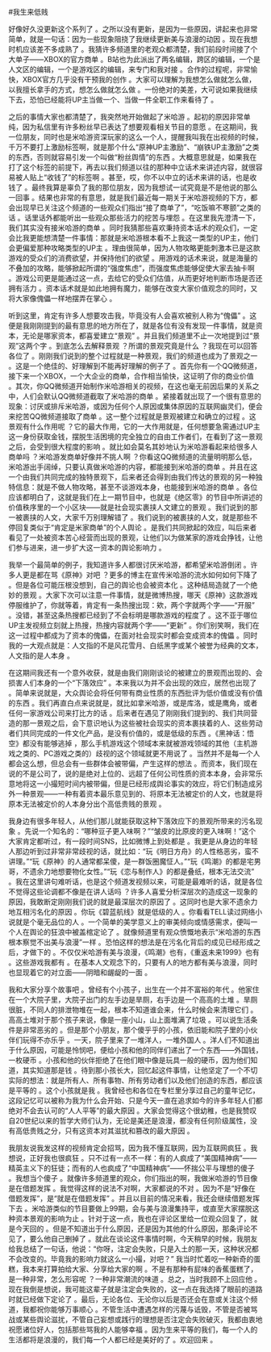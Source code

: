 #我生来低贱

好像好久没更新这个系列了 。之所以没有更新，是因为一些原因，讲起来也非常简单，就是一句话：因为一些现象阻挠了我继续更新美与浪漫的动因 。现在我想时机应该差不多成熟了 。我猜许多频道里的老观众都清楚，我们前段时间接了个大单子——XBOX的官方商单 。B站也为此派出了两名编辑，跨区的编辑，一个是人文区的编辑，一个是游戏区的编辑，来专门和我对接 。合作的过程呢，非常愉快，XBOX官方几乎没有干预我的创作 。大家可以理解为我想怎么做就怎么做，以我擅长拿手的方式，想怎么做就怎么做 。一份绝对的美差，大可说如果我继续下去，恐怕已经能将UP主当做一个、当做一件全职工作来看待了 。

之后的事情大家也都清楚了，我突然地开始做起了米哈游 。起初的原因非常单纯，因为私信里有许多粉丝早已表达了想要观看相关节目的意愿 。在这期间，我一位朋友，同时也是米哈游资深玩家的这么一个人，提醒我叫我在出视频的时候，千万不要打上激励标签啊，就是那个什么“原神UP主激励”、“崩铁UP主激励”之类的东西，否则就容易引发一个叫做“粉丝舆情”的东西 。大概意思就是，如果我在打了这个标签的前提下，再去以我们频道以往的那种中立话术来讲述内容，就很容易被人贴上“收钱了”的标签啊 。甚至，哎，你不以中立的话术来讲的话，也是收钱了 。最终我算是辜负了我的那位朋友，因为我想试一试究竟是不是他说的那么一回事 。结果也非常的有意思，就是我们最近每一期关于米哈游视频的下方，都会出现早已关注这个频道的一些观众们指出“接了商单了”，“吃饭嘛不寒颤”之类的话 。话里话外都能听出一些观众那些活力的挖苦与埋怨 。在这里我先澄清一下，我们其实没有接米哈游的商单 。同时我猜那些喜欢秉持资本话术的观众们，一定会比我更能想清楚一件事情：那就是米哈游根本看不上我这一类型的UP主，他们会更偏爱那种攻略类型的UP主 。理由很简单，因为人物攻略更能刺激本已是这款游戏的受众们的消费欲望，并保持他们的欲望 。用游戏的话术来说，就是海量的不叠加的攻略，能够掀起所谓的“强度焦虑”，而强度焦虑能够促使大家去抽卡啊 。游戏公司更是能通过这一点，去给它的受众们估值，从而更好地判断市场是否还拥有活力 。资本话术就是如此地拥有魔力，能够在改变大家价值观念的同时，又将大家像傀儡一样地摆弄在掌心 。

听到这里，肯定有许多人想要攻击我，毕竟没有人会喜欢被别人称为“傀儡” 。这便是我刚刚提到的最有意思的地方所在了，就是各位有没有发现一件事情，就是资本，无论是哪家资本，都喜爱建立“景观” 。并且我们频道里不止一次地提到过“景观”这两个字 。到底怎么去解释景观 ？所谓的景观究竟是什么 ？我现在可以回答各位了 。刚刚我们说到的整个过程就是一种景观，我们的频道也成为了景观之一 。这是一个绝佳的、好理解到不能再好理解的例子了 。首先你有一个QQ微频道，接下来一个XBOX，一个大企业的商单，合作相当愉快，这证明了你的商业价值 。其次，你QQ微频道开始制作米哈游相关的视频，在这也毫无前因后果的关系之中，人们会默认QQ微频道截取了米哈游的商单 。紧接着就出现了一个很有意思的现象：讨厌或排斥米哈游，或因为任何个人原因或集体原因的互联网幽灵们，便会来挖苦QQ微频道接取了商单 。这一整个过程就是景观被建立和确立的过程 。这景观有什么作用呢 ？它的最大作用，它的一大作用就是，任何想要急需通过UP主这一身份获取金钱，摆脱生活困境的完全独立的自由工作者们，在看到了这一景观之后，会受到很大程度的影响 。就比如会莫名其妙地认为米哈游看起来给很多人商单吗 ？米哈游发商单好像并不挑人啊 ？你看这QQ微频道的流量明明那么低，米哈游出手阔绰，只要认真做米哈游的内容，都能接到米哈游的商单 。并且在这一个由我们共同完成的独特景观下，后来者还会得到由我们传达的景观的另一种独特信息：就是不做人物攻略，甚至不谈游戏本身，也能接到米哈游的商单 。各位应该都明白了，这就是我们在上一期节目中，也就是《绝区零》的节目中所讲述的价值秩序里的一个小区块——就是社会现实裹挟人文建立的景观 。我们说到的那一被裹挟的人文，大家千万别理解错了 。我们说到的被裹挟的人文，就是那些不停回复类似于“肯定是米家商单”的个人舆论 。是我们共同掀起的效应，叫后来者看见了一处被资本苦心经营而出现的景观，让他们以为做某家的游戏会挣钱，让他们参与进来，进一步扩大这一资本的舆论影响力 。

我举一个最简单的例子，我知道许多人都很讨厌米哈游，都希望米哈游倒闭 。许多人更是都在骂《原神》对吧 ？更多的博主在宣传米哈游的流水如何如何下降了 。但是各位可能压根没想到，自己的舆论也会被资本化 。这种结局造就了一个绝妙的景观 。大家下次可以注意一件事情，就是微博热搜，哪天《原神》这款游戏停服维护了，你就等着，肯定有一条热搜出现：欸，两个字就两个字——“开服” 。没错，甚至这条热搜都已经到了不会标明是哪款游戏的程度了 。这不亚于哪位UP主发视频立刻就上热搜，热搜内容就两个字——“更新” 。你们别笑啊，我们在这一过程中都成为了资本的傀儡，在面对社会现实时都会变成资本的傀儡 。同时我的一大观点就是：人文指的不是风花雪月、白纸黑字或某个被誉为经典的文本，人文指的是人本身 。

在这期间我还有一个意外收获，就是由我们刚刚谈论的被建立的景观而出现的、会损害人们本身的一个“下落效应” 。本来我以为并不会出现的效应，居然也出现了 。简单来说就是，大众舆论会将任何带有商业性质的东西批评为低价值或没有价值的东西 。我们再直白点来说就是，就比如拿米哈游，或是库洛，或是鹰角，或者任何一家游戏公司来打比方的话 。后来者在遇见了刚刚我们提到的、我们共同营造的那一景观之后，会下意识地认为这些被社会现实的资本裹挟着的人、这些劳动者们共同完成的一件文化产品，是没有价值的，或是低级的东西 。《黑神话：悟空》都没有能够逃掉 ，那么手机游戏这个领域本来就被游戏领域的其他（主机游戏之类的、PC游戏之类的）歧视的这个领域就更不用说了 。当然并不是每一个人都会这么想，但总会有一些群体会被带偏，产生这样的想法 。而资本，我们现在说的不是公司了，说的是绝对上位的、远超了任何公司性质的资本本身，会非常乐意地将这一小撮短时间内被带偏，但是已经形成舆论事实的效应，将它们制造成另外一种景观——一种有着资本最乐意见到的、将原本无法被定价的人文，也就是将原本无法被定价的人本身分出个高低贵贱的景观 。

我身边有很多年轻人，从他们那儿就能获取这种下落效应下的景观所带来的污名现象 。先说一个知名的：“哪种豆子更入味啊？”“皱皮的比原皮的更入味啊！”这个大家肯定都听过，有一段时间SNS，比如微博上到处都是 。我更是从身边的年轻人那边听到过非常非常歧视的话，就比如：“玩《明日方舟》的人性格恶劣，蛮不讲理。”“玩《原神》的人通常都呆傻，是一群饭圈魔怔人。”“玩《鸣潮》的都是宅男哥，不遗余力地想要物化女性。”“玩《恋与制作人》的都是叠纸，根本无法交流” 。我在这里讲句难听话，也是这个频道发视频以来，可能是最难听的话，就是各位不觉得这些论调都不像是在讲人话吗 ？许多人喜爱分析深层次的造成这一现象的原因，我敢断定刚刚我们说的就是最深层次的原因了 。这同时也是大家不遗余力地互相污名化的原因 。你玩《碧蓝航线》就是低级的人 。你看看TELL读过网络小说就是个毫无品位的人 。一个简单的美学意义上的审美倾向或情感需求，便叫一个人在舆论的狂浪中被盖棺定论了 。就像频道里有观众愤慨地表示“米哈游的东西根本察觉不出美与浪漫”一样 。恐怕这样的想法是在污名化背后的成见已经形成之后，才做下的 。不仅仅米哈游有美与浪漫，《鸣潮》也有，《重返未来1999》也有 。这些游戏我都有 。在基本人文观念下的，只要有人的地方都有美与浪漫，同时也显现着它的对立面——阴暗和龌龊的一面 。

我和大家分享个故事吧 。曾经有个小孩子，出生在一个并不富裕的年代 。他家住在一个大院子里，大院子出门的左手边是旱厕，右手边是一个高高的土堆 。旱厕很脏，不同人的排泄物堆在一起，根本不知道谁会来，什么时候会来清理它们 。高高土堆对于那个孩子来说，像是一座小山，山上面堆满了垃圾 。可以说生活条件是非常恶劣的 。但是那个小朋友，那个傻乎乎的小孩，依旧能和院子里的小伙伴们玩得不亦乐乎 。一天，院子里来了一堆洋人，一堆外国人 。洋人们不知道出于什么原因，可能是怜悯吧，便给小孩和他的同伴们递出了一个东西——外国钱，一枚硬币 。小孩和他的伙伴拒绝了在他们眼中像是玩具一般的硬币，因为他们知道，其实知道那是钱 。待到那小孩长大，回忆起这件事情，让他坚定了一个不切实际的想法：就是所有人、所有事物、所有劳动者们以及他们创造的东西，都应该是平等的 。这个小孩就是我 。我曾经也和各位在专栏里分享过自己的童年记忆，这段记忆可以被称为我为什么会开始、只是今天一直在追求如今的许多年轻人们都绝对不会去认可的“人人平等”的最大原因 。大家会觉得这个很幼稚，也是我赞叹自20世纪以来的哲学大师们认为，无论是美还是浪漫，都没有任何阶级属性，没有高低贵贱之分，只有这资本对其滋扰和篡改的最大原因 。

我朋友说我发这样的视频肯定会招骂，因为我不懂互联网，因为互联网疯狂 。我想说，正好我也很疯狂 。只不过有一点不一样：有的人疯成了“美国精神病”——精英主义下的狂徒；而有的人也疯成了“中国精神病”——怀揣公平与理想的傻子 。我想当个傻子 。就像许多频道里的观众，你们指出的啊，我做米哈游的节目像是在借题发挥 。我觉得这样的说法不对啊，大家都说的不对 。因为不是“好像在借题发挥”，是“就是在借题发挥” 。并且以目前的情况来看，我还会继续借题发挥下去 。米哈游类似的节目要做上99期，会与美与浪漫集持平，或直至大家摆脱这种资本景观的影响为止 。针对于这一点，我也在评论区里给一位观众回复了，就是今天回的 。但是不知道出于什么原因，还是因为其他的什么原因，那条评论不见了，要么他自己删掉了 。就此在谈论这件事情时啊，今天稍早的时候，我朋友给我总结了一句话，他说：“你呀，注定会失败，只是入土的那一天，这种状况都不会改变的。毕竟我的影响力就这么一小撮，对吧？” 我当时忙着吃一种新奇的蛋糕，我本来打算拍给大家、分享给大家的啊 。不是有那种有屁味的香蕉蛋糕了，是一种非常，怎么形容呢 ？一种非常潮流的味道 。总之，当时我顾不上回应他 。现在我倒是想说，我可能这辈子就是注定会失败的，这一点在我选择了眼前的道路时就已经做下定论了 。最后，无论各位、无论你以后是否还会在意或关注这个频道，我都祝你能够万事顺心 。不管生活中遭遇怎样的污蔑与诋毁，不管是否被骂战或某些舆论滋扰，不管自己妄想或践行的理想是否注定会失败破灭，我都由衷地祝愿诸位好人，包括那些骂我的人能够幸福 。因为生来平等的我们，每一个人的生活都将是浪漫的，我们每一个人都已经是美好的了 。欢迎回来 。